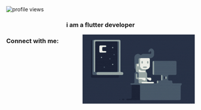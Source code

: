 <img alt = "profile views" src="https://komarev.com/ghpvc/?username=Yassin522&color=brightgreen">  

<h3 align="center">i am a flutter developer</h3>
<img alt="Night Coding" src="https://raw.githubusercontent.com/AVS1508/AVS1508/master/assets/Night-Coding.gif" align="right"/>
<h3 align="left">Connect with me:</h3>
<p align="left">
</p>

